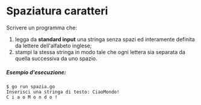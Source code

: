 # Spaziatura caratteri

Scrivere un programma che:
1. legga da **standard input** una stringa senza spazi ed interamente definita da lettere dell'alfabeto inglese; 
2. stampi la stessa stringa in modo tale che ogni lettera sia separata da quella successiva da uno spazio.

##### Esempio d'esecuzione:

```text
$ go run spazia.go
Inserisci una stringa di testo: CiaoMondo!
C i a o M o n d o !
``` 